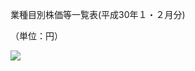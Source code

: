 業種目別株価等一覧表(平成30年１・２月分)

（単位：円）

![](https://www.nta.go.jp/tmp/3189be7f-9ac6-4d27-9414-5e661233e1be/images/9522e399948bf95d9ef4b79241f8039e9e67ba6b818b01d1e86bfc5fb56625c4.jpg)